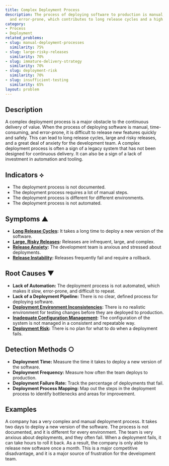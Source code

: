 ```yaml
---
title: Complex Deployment Process
description: The process of deploying software to production is manual, time-consuming,
  and error-prone, which contributes to long release cycles and a high risk of failure.
category:
- Process
- Deployment
related_problems:
- slug: manual-deployment-processes
  similarity: 75%
- slug: large-risky-releases
  similarity: 70%
- slug: immature-delivery-strategy
  similarity: 70%
- slug: deployment-risk
  similarity: 70%
- slug: insufficient-testing
  similarity: 65%
layout: problem
---
```


## Description
A complex deployment process is a major obstacle to the continuous delivery of value. When the process of deploying software is manual, time-consuming, and error-prone, it is difficult to release new features quickly and safely. This can lead to long release cycles, large and risky releases, and a great deal of anxiety for the development team. A complex deployment process is often a sign of a legacy system that has not been designed for continuous delivery. It can also be a sign of a lack of investment in automation and tooling.

## Indicators ⟡
- The deployment process is not documented.
- The deployment process requires a lot of manual steps.
- The deployment process is different for different environments.
- The deployment process is not automated.

## Symptoms ▲
- **[Long Release Cycles](long-release-cycles.md):** It takes a long time to deploy a new version of the software.
- **[Large, Risky Releases](large-risky-releases.md):** Releases are infrequent, large, and complex.
- **[Release Anxiety](release-anxiety.md):** The development team is anxious and stressed about deployments.
- **[Release Instability](release-instability.md):** Releases frequently fail and require a rollback.

## Root Causes ▼
- **Lack of Automation:** The deployment process is not automated, which makes it slow, error-prone, and difficult to repeat.
- **Lack of a Deployment Pipeline:** There is no clear, defined process for deploying software.
- **[Deployment Environment Inconsistencies](deployment-environment-inconsistencies.md):** There is no realistic environment for testing changes before they are deployed to production.
- **[Inadequate Configuration Management](inadequate-configuration-management.md):** The configuration of the system is not managed in a consistent and repeatable way.
- **[Deployment Risk](deployment-risk.md):** There is no plan for what to do when a deployment fails.

## Detection Methods ○
- **Deployment Time:** Measure the time it takes to deploy a new version of the software.
- **Deployment Frequency:** Measure how often the team deploys to production.
- **Deployment Failure Rate:** Track the percentage of deployments that fail.
- **Deployment Process Mapping:** Map out the steps in the deployment process to identify bottlenecks and areas for improvement.

## Examples
A company has a very complex and manual deployment process. It takes two days to deploy a new version of the software. The process is not documented, and it is different for every environment. The team is very anxious about deployments, and they often fail. When a deployment fails, it can take hours to roll it back. As a result, the company is only able to release new software once a month. This is a major competitive disadvantage, and it is a major source of frustration for the development team.

